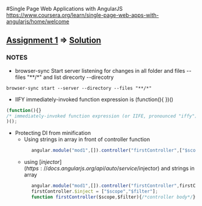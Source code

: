 #Single Page Web Applications with AngularJS
https://www.coursera.org/learn/single-page-web-apps-with-angularjs/home/welcome

## [Assignment 1](https://github.com/jhu-ep-coursera/fullstack-course5/blob/master/assignments/assignment1/Assignment-1.md) =>  [Solution](https://mirzaabazovic.github.io/coursera-spa-with-ng/assigments/assigment1/index.html)
### NOTES
* browser-sync
Start server listening for changes in all folder and files --files "**/*" and list direcorty --direcotry 
```
browser-sync start --server --directory --files "**/*"
```
* IIFY immediately-invoked function expression is (function(){ })()
```javascript
(function(){}
/* immediately-invoked function expression (or IIFE, pronounced "iffy") */
)();
```
* Protecting DI from minification
  * Using strings in array in front of controller function
  ```javascript
        angular.module("mod1",[]).controller("firstController",["$scope","$filter",function($scope,$filter){/*controller body*/}]);
    ```
  * using [$injector](https://docs.angularjs.org/api/auto/service/$injector) and strings in array
  ```javascript
        angular.module("mod1",[]).controller("firstController",firstController);
        firstController.$inject = ["$scope","$filter"];
        function firstController($scope,$filter){/*controller body*/}
```